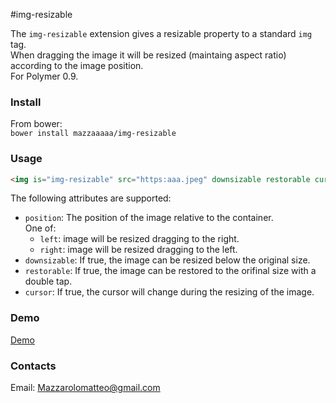 #img-resizable  

The `img-resizable` extension gives a resizable property to a standard `img` tag.  
When dragging the image it will be resized (maintaing aspect ratio) according to the image position.    
For Polymer 0.9.      

### Install  
From bower:    
`bower install mazzaaaaa/img-resizable`

### Usage  
```html
<img is="img-resizable" src="https:aaa.jpeg" downsizable restorable cursor>
```

The following attributes are supported:     
- `position`: The position of the image relative to the container.  
  One of:    
   - `left`: image will be resized dragging to the right.    
  - `right`: image will be resized dragging to the left.    
- `downsizable`: If true, the image can be resized below the original size.  
- `restorable`: If true, the image can be restored to the orifinal size with a double tap.
- `cursor`: If true, the cursor will change during the resizing of the image.

### Demo
<a href="http://mazzarolomatteo.com/polymer/img-resizable-demo/">Demo</a>  

### Contacts
Email: Mazzarolomatteo@gmail.com
